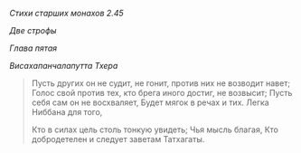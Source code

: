 *Стихи старших монахов 2\.45*

*Две строфы*

*Глава пятая*

*Висахапанчалапутта Тхера*

> Пусть других он не судит, не гонит, против них не возводит навет;
> Голос свой против тех, кто брега иного достиг, не возвысит;
> Пусть себя сам он не восхваляет,
> Будет мягок в речах и тих\.
> Легка Ниббана для того,
>
> Кто в силах цель столь тонкую увидеть;
> Чья мысль благая,
> Кто добродетелен и следует заветам Татхагаты\.